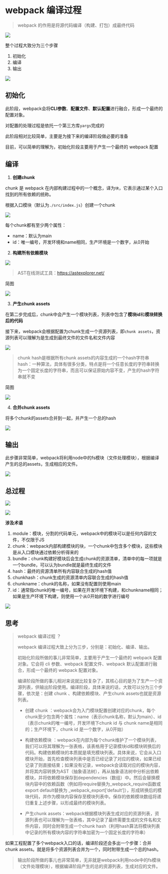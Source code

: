# webpack 编译过程

> webpack 的作用是将源代码编译（构建、打包）成最终代码

![](assets/9.png)

整个过程大致分为三个步骤

1. 初始化
2. 编译
3. 输出

![](assets/10.png)

## 初始化

此阶段，webpack会将**CLI参数**、**配置文件**、**默认配置**进行融合，形成一个最终的配置对象。

对配置的处理过程是依托一个第三方库```yargs```完成的

此阶段相对比较简单，主要是为接下来的编译阶段做必要的准备

目前，可以简单的理解为，初始化阶段主要用于产生一个最终的 webpack 配置

## 编译

1. **创建chunk**

chunk 是 webpack 在内部构建过程中的一个概念，译为```块```，它表示通过某个入口找到的所有依赖的统称。

根据入口模块（默认为```./src/index.js```）创建一个chunk

![](assets/11.png)

每个chunk都有至少两个属性：

- name：默认为main
- id：唯一编号，开发环境和name相同，生产环境是一个数字，从0开始

2. **构建所有依赖模块**

![](assets/12.png)

> AST在线测试工具：https://astexplorer.net/

简图

![](assets/13.png)

3. **产生chunk assets**

在第二步完成后，chunk中会产生一个模块列表，列表中包含了**模块id**和**模块转换后的代码**

接下来，webpack会根据配置为chunk生成一个资源列表，即```chunk assets```，资源列表可以理解为是生成到最终文件的文件名和文件内容

![](assets/14.png)

> chunk hash是根据所有chunk assets的内容生成的一个hash字符串
> hash：一种算法，具体有很多分类，特点是将一个任意长度的字符串转换为一个固定长度的字符串，而且可以保证原始内容不变，产生的hash字符串就不变

简图

![](assets/15.png)

4. **合并chunk assets**

将多个chunk的assets合并到一起，并产生一个总的hash

![](assets/16.png)

## 输出

此步骤非常简单，webpack将利用node中的fs模块（文件处理模块），根据编译产生的总的assets，生成相应的文件。

![](assets/17.png)

## 总过程

![](assets/18.png)

![](assets/19.png)

**涉及术语**

1. module：模块，分割的代码单元，webpack中的模块可以是任何内容的文件，不仅限于JS
2. chunk：webpack内部构建模块的块，一个chunk中包含多个模块，这些模块是从入口模块通过依赖分析得来的
3. bundle：chunk构建好模块后会生成chunk的资源清单，清单中的每一项就是一个bundle，可以认为bundle就是最终生成的文件
4. hash：最终的资源清单所有内容联合生成的hash值
5. chunkhash：chunk生成的资源清单内容联合生成的hash值
6. chunkname：chunk的名称，如果没有配置则使用main
7. id：通常指chunk的唯一编号，如果在开发环境下构建，和chunkname相同；如果是生产环境下构建，则使用一个从0开始的数字进行编号

![](assets/20.png)

## 思考

> webpack 编译过程 ？
>
> webpack 编译过程大致上分为三步，分别是：初始化、编译、输出。
>
> 初始化阶段所做的事儿非常简单，主要用于产生一个最终的 webpack 配置对象。它会将 cli 参数、webpack 配置文件、webpack 默认配置进行融合，形成一个最终的 webpack 配置对象。
>
> 编译阶段所做的事儿相对来说就比较复杂了，其核心目的是为了生产一个资源列表，供输出阶段使用。编译阶段，具体来说的话，大致可以分为三个步骤，依次是：创建 chunk 、构建依赖模块、产生chunk assets也就是资源列表。
> - 创建 chunk ：webpack会为入门模块配置创建对应的chunk，每个chunk至少包含两个属性：name（表示chunk名称，默认为main）、id（表示chunk的唯一编号，开发环境下chunk id 与 chunk name是相同的；生产环境下，chunk id 是一个数字，从0开始）
>
> - 构建依赖模块 ：webpack在内部为每个chunk维护了一个模块列表，我们可以将其理解为一张表格，该表格用于记录模块id和模块转换后的代码。构建依赖模块的本质就是填充模块列表。具体来说，它会从入口模块开始，首先检查模块列表中是否已经记录了对应的模块，如果已经记录了则直接结束；如果没有记录，webpack会读取对应的模块内容，并将其内容转换为AST（抽象语法树），再从抽象语法树中分析出依赖模块，并将依赖模块保存到dependencies（数组）中。然后会替换模块内容中的依赖函数（例如将require替换为_webpack_require函数或export default替换为 _webpack_export[‘default’]），形成转换后的模块代码，并作为模块内容保存至模块列表中。保存的依赖模块数组将递归重复上述步骤，以形成最终的模块列表。
>
> - 产生chunk assets：webpack根据模块列表生成对应的资源列表，资源列表也可以理解为一张表格，其中记录了最终需要生成的文件名和文件内容，同时会附带生成一个chunk hash（利用hash算法将模块列表中记录的所有模块内容的字符串加密为一个固定长度的字符串）
>
如果工程配置了多个webpack入口的话，编译阶段还会多出一个步骤：合并chunk assets。就是将多个资源列表合并为一个，同时附带生成一个总的hash。
>
> 输出阶段所做的事儿也非常简单，无非就是webpack利用node中的fs模块（文件处理模块），根据编译阶段产生的总的资源列表，生成对应的文件。
